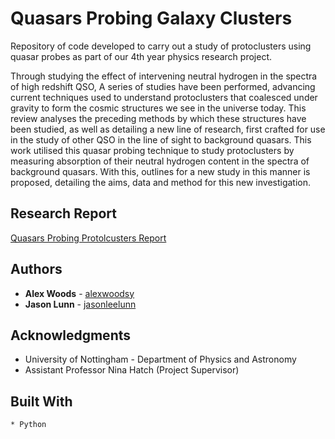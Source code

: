 # Quasars Probing Galaxy Clusters
Repository of code developed to carry out a study of protoclusters using quasar probes as part of our
4th year physics research project.

Through studying the effect of intervening neutral hydrogen in the spectra of high redshift QSO, A
series of studies have been performed, advancing current techniques used to understand protoclusters
that coalesced under gravity to form the cosmic structures we see in the universe today. This
review analyses the preceding methods by which these structures have been studied, as well as
detailing a new line of research, first crafted for use in the study of other QSO in the line of sight
to background quasars. This work utilised this quasar probing technique
to study protoclusters by measuring absorption of their neutral hydrogen content in the spectra of
background quasars. With this, outlines for a new study in this manner is proposed, detailing the
aims, data and method for this new investigation.

## Research Report

[Quasars Probing Protolcusters Report](../Report/Research_Project_Report.pdf)

## Authors

* **Alex Woods** - [alexwoodsy](https://github.com/alexwoodsy)
* **Jason Lunn** - [jasonleelunn](https://github.com/jasonleelunn)

## Acknowledgments

* University of Nottingham - Department of Physics and Astronomy
* Assistant Professor Nina Hatch (Project Supervisor)


## Built With

```
* Python

